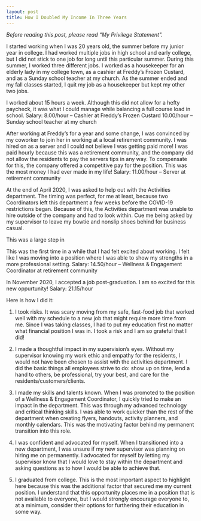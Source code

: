 ```yaml
---
layout: post
title: How I Doubled My Income In Three Years
---
```


*Before reading this post, please read “My Privilege Statement".*

I started working when I was 20 years old, the summer before my junior year in college. I had worked multiple jobs in high school and early college, but I did not stick to one job for long until this particular summer. During this summer, I worked three different jobs. I worked as a housekeeper for an elderly lady in my college town, as a cashier at Freddy’s Frozen Custard, and as a Sunday school teacher at my church. As the summer ended and my fall classes started, I quit my job as a housekeeper but kept my other two jobs.

I worked about 15 hours a week. Although this did not allow for a hefty paycheck, it was what I could manage while balancing a full course load in school.
	Salary: 8.00/hour – Cashier at Freddy’s Frozen Custard
  10.00/hour – Sunday school teacher at my church

After working at Freddy’s for a year and some change, I was convinced by my coworker to join her in working at a local retirement community. I was hired on as a server and I could not believe I was getting paid more! I was paid hourly because this was a retirement community, and the company did not allow the residents to pay the servers tips in any way. To compensate for this, the company offered a competitive pay for the position. This was the most money I had ever made in my life!
	Salary: 11.00/hour – Server at retirement community

At the end of April 2020, I was asked to help out with the Activities department. The timing was perfect, for me at least, because two Coordinators left this department a few weeks before the COVID-19 restrictions began. Because of this, the Activities department was unable to hire outside of the company and had to look within. Cue me being asked by my supervisor to leave my bowtie and nonslip shoes behind for business casual.

This was a large step in

This was the first time in a while that I had felt excited about working. I felt like I was moving into a position where I was able to show my strengths in a more professional setting.
	Salary: 14.50/hour – Wellness & Engagement Coordinator at retirement community

In November 2020, I accepted a job post-graduation. I am so excited for this new oppurtunity!
  Salary: 21.15/hour

Here is how I did it:

1. I took risks. It was scary moving from my safe, fast-food job that worked well with my schedule to a new job that might require more time from me. Since I was taking classes, I had to put my education first no matter what financial position I was in. I took a risk and I am so grateful that I did!

2. I made a thoughtful impact in my supervision’s eyes. Without my supervisor knowing my work ethic and empathy for the residents, I would not have been chosen to assist with the activities department. I did the basic things all employees strive to do: show up on time, lend a hand to others, be professional, try your best, and care for the residents/customers/clients.

3. I made my skills and talents known. When I was promoted to the position of a Wellness & Engagement Coordinator, I quickly tried to make an impact in the department. This was through my advanced technology and critical thinking skills. I was able to work quicker than the rest of the department when creating flyers, handouts, activity planners, and monthly calendars. This was the motivating factor behind my permanent transition into this role.

4. I was confident and advocated for myself. When I transitioned into a new department, I was unsure if my new supervisor was planning on hiring me on permanently. I advocated for myself by letting my supervisor know that I would love to stay within the department and asking questions as to how I would be able to achieve that.

5. I graduated from college. This is the most important aspect to highlight here because this was the additional factor that secured me my current position. I understand that this opportunity places me in a position that is not available to everyone, but I would strongly encourage everyone to, at a minimum, consider their options for furthering their education in some way.
